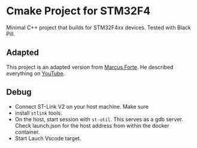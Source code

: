 # Cmake Project for STM32F4

Minimal C++ project that builds for STM32F4xx devices. Tested with Black Pill.

## Adapted 

This project is an adapted version from [Marcus Forte](https://github.com/Marcus-Forte/learning-uc/). He described everything on [YouTube](https://youtu.be/Zdid7PgY75U).

## Debug 

- Connect ST-Link V2 on your host machine. Make sure 
- install `stlink` tools. 
- On the host, start session with `st-util`. This serves as a gdb server. Check launch.json for the host address from within the docker container.
- Start Lauch Vscode target.
